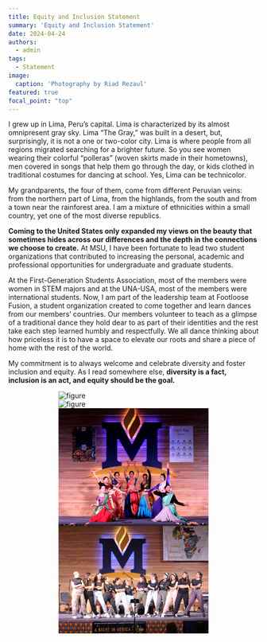 ```yaml
---
title: Equity and Inclusion Statement
summary: 'Equity and Inclusion Statement'
date: 2024-04-24
authors:
  - admin
tags:
  - Statement
image:
  caption: 'Photography by Riad Rezaul'
featured: true
focal_point: "top"
---
```


I grew up in Lima, Peru’s capital. Lima is characterized by its almost omnipresent gray sky. Lima “The Gray,” was built in a desert, but, surprisingly, it is not a one or two-color city. Lima is where people from all regions migrated searching for a brighter future. So you see women wearing their colorful “polleras” (woven skirts made in their hometowns), men covered in songs that help them go through the day, or kids clothed in traditional costumes for dancing at school. Yes, Lima can be technicolor.  

My grandparents, the four of them, come from different Peruvian veins: from the northern part of Lima, from the highlands, from the south and from a town near the rainforest area. I am a mixture of ethnicities within a small country, yet one of the most diverse republics.  

**Coming to the United States only expanded my views on the beauty that sometimes hides across our differences and the depth in the connections we choose to create.** At MSU, I have been fortunate to lead two student organizations that contributed to increasing the personal, academic and professional opportunities for undergraduate and graduate students.  

At the First-Generation Students Association, most of the members were women in STEM majors and at the UNA-USA, most of the members were international students. Now, I am part of the leadership team at Footloose Fusion, a student organization created to come together and learn dances from our members’ countries. Our members volunteer to teach as a glimpse of a traditional dance they hold dear to as part of their identities and the rest take each step learned humbly and respectfully. We all dance thinking about how priceless it is to have a space to elevate our roots and share a piece of home with the rest of the world. 

My commitment is to always welcome and celebrate diversity and foster inclusion and equity. As I read somewhere else, **diversity is a fact, inclusion is an act, and equity should be the goal.**

<div style="display: flex; justify-content: center;">
    <img src="a.jpg" alt="figure" width="60%">
</div>

<div style="display: flex; justify-content: center;">
    <img src="b.jpg" alt="figure" width="60%">
</div>

<div style="display: flex; justify-content: center;">
    <img src="c.jpg" alt="figure" width="60%">
</div>

<div style="display: flex; justify-content: center;">
    <img src="d.jpg" alt="figure" width="60%">
</div>